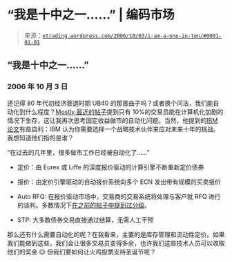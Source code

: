 <!--yml

分类：未分类

日期：2024-05-12 19:49:18

-->

# “我是十中之一……” | 编码市场

> 来源：[`etrading.wordpress.com/2006/10/03/i-am-a-one-in-ten/#0001-01-01`](https://etrading.wordpress.com/2006/10/03/i-am-a-one-in-ten/#0001-01-01)

## “我是十中之一……”

### 2006 年 10 月 3 日

还记得 80 年代初经济衰退时期 UB40 的那首曲子吗？或者换个问法，我们能自动化到什么程度？[Mostly 最近的帖子](http://mostly.wordpress.com/2006/10/02/90-of-traders-face-the-axe-as-computers-take-control/)提到只有 10%的交易员能在计算机化加剧的情况下生存，这让我再次思考固定收益做市的自动化问题。当然，他提到的[IBM 论文](http://ibm-935.ibm.com/services/us/imc/pdf/ge510-6270-trader.pdf)有些自利：IBM 认为你需要选择一个战略技术伙伴来应对未来十年的挑战。我想知道他们指的是谁？

“在过去的几年里，很多做市工作已经被自动化了……”

+   定价：由 Eurex 或 Liffe 的深度报价驱动的计算引擎不断重新定价债券

+   报价：由定价引擎驱动的自动报价系统向多个 ECN 发出带有规模的买卖报价

+   Auto RFQ: 在报价驱动市场中，交易商的交易系统将处理与客户就 RFQ 进行的谈判。多数情况下[在之前的帖子中提到过分级](http://mostly.wordpress.com/2006/09/28/certainty-of-execution/)。

+   STP: 大多数债券交易直接通过结算，无需人工干预

那么还有什么需要自动化的呢？在我看来，主要的是库存管理和流动性定价。如果我们能做到这些，我们会让很多交易员变得多余，也许我们这些技术人员可以收取他们的奖金 😉 但我们要如何让火鸡投票支持圣诞节呢？
